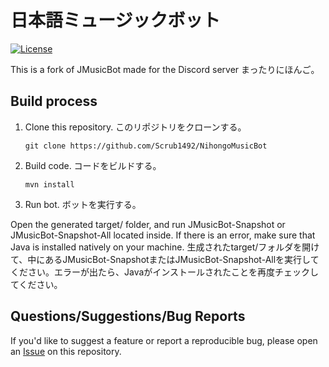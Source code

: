 # 日本語ミュージックボット

[![License](https://img.shields.io/github/license/jagrosh/MusicBot.svg)](https://github.com/jagrosh/MusicBot/blob/master/LICENSE)

This is a fork of JMusicBot made for the Discord server まったりにほんご。

## Build process
1. Clone this repository.
  このリポジトリをクローンする。
   ```
   git clone https://github.com/Scrub1492/NihongoMusicBot
   ```
2. Build code.
  コードをビルドする。
   ```
   mvn install
   ```
3. Run bot.
  ボットを実行する。

  Open the generated target/ folder, and run JMusicBot-Snapshot or JMusicBot-Snapshot-All located inside. If there is an error, make sure that Java is installed natively on your machine.
  生成されたtarget/フォルダを開けて、中にあるJMusicBot-SnapshotまたはJMusicBot-Snapshot-Allを実行してください。エラーが出たら、Javaがインストールされたことを再度チェックしてください。

## Questions/Suggestions/Bug Reports
If you'd like to suggest a feature or report a reproducible bug, please open an [Issue](https://github.com/Scrub1492/NihongoMusicBot/issues) on this repository. 
